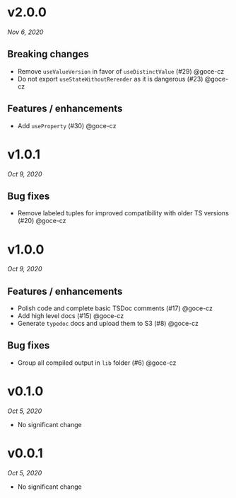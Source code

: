 # v2.0.0
_Nov 6, 2020_

## Breaking changes

- Remove `useValueVersion` in favor of `useDistinctValue` (#29) @goce-cz 
- Do not export `useStateWithoutRerender` as it is dangerous (#23) @goce-cz 

## Features / enhancements

- Add `useProperty` (#30) @goce-cz 


# v1.0.1
_Oct 9, 2020_

## Bug fixes

- Remove labeled tuples for improved compatibility with older TS versions (#20) @goce-cz 


# v1.0.0
_Oct 9, 2020_

## Features / enhancements

- Polish code and complete basic TSDoc comments (#17) @goce-cz 
- Add high level docs (#15) @goce-cz 
- Generate `typedoc` docs and upload them to S3 (#8) @goce-cz 

## Bug fixes

- Group all compiled output in `lib` folder (#6) @goce-cz 


# v0.1.0
_Oct 5, 2020_

* No significant change

# v0.0.1
_Oct 5, 2020_

* No significant change

